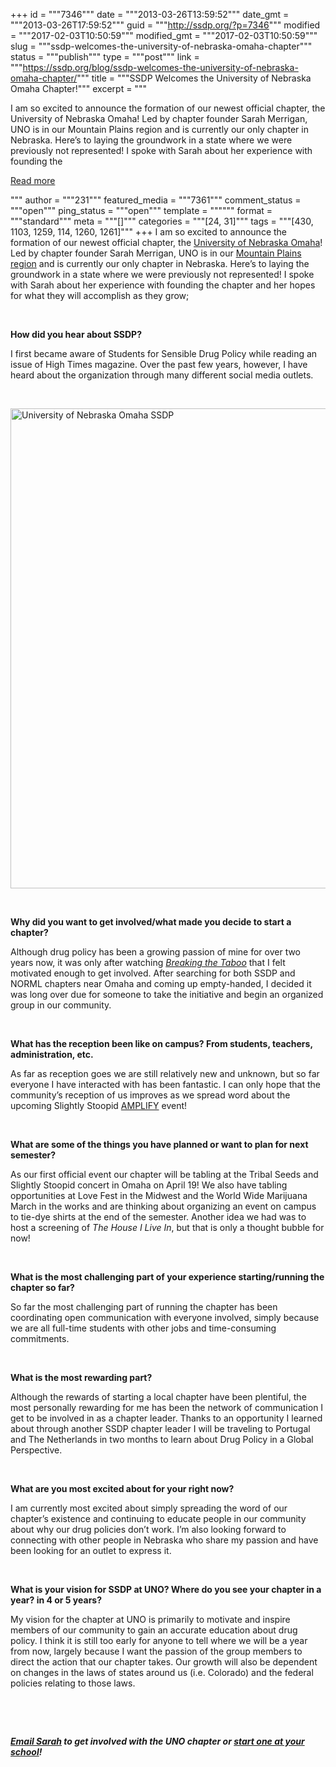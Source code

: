 +++
id = """7346"""
date = """2013-03-26T13:59:52"""
date_gmt = """2013-03-26T17:59:52"""
guid = """http://ssdp.org/?p=7346"""
modified = """2017-02-03T10:50:59"""
modified_gmt = """2017-02-03T10:50:59"""
slug = """ssdp-welcomes-the-university-of-nebraska-omaha-chapter"""
status = """publish"""
type = """post"""
link = """https://ssdp.org/blog/ssdp-welcomes-the-university-of-nebraska-omaha-chapter/"""
title = """SSDP Welcomes the University of Nebraska Omaha Chapter!"""
excerpt = """<p>I am so excited to announce the formation of our newest official chapter, the University of Nebraska Omaha! Led by chapter founder Sarah Merrigan, UNO is in our Mountain Plains region and is currently our only chapter in Nebraska. Here&#8217;s to laying the groundwork in a state where we were previously not represented! I spoke with Sarah about her experience with founding the</p>
<div class="h10"></div>
<p><a class="more-link2 flat" href="https://ssdp.org/blog/ssdp-welcomes-the-university-of-nebraska-omaha-chapter/">Read more</a></p>
"""
author = """231"""
featured_media = """7361"""
comment_status = """open"""
ping_status = """open"""
template = """"""
format = """standard"""
meta = """[]"""
categories = """[24, 31]"""
tags = """[430, 1103, 1259, 114, 1260, 1261]"""
+++
I am so excited to announce the formation of our newest official chapter, the <a title="UNO SSDP" href="http://ssdp.org/chapters/mountain-plains/nebraska/university-of-nebraska-omaha-uno/" target="_blank">University of Nebraska Omaha</a>! Led by chapter founder Sarah Merrigan, UNO is in our <a title="Mountain Plains Region" href="http://ssdp.org/chapters/mountain-plains/" target="_blank">Mountain Plains region</a> and is currently our only chapter in Nebraska. Here&#8217;s to laying the groundwork in a state where we were previously not represented! I spoke with Sarah about her experience with founding the chapter and her hopes for what they will accomplish as they grow;



&nbsp;



<strong>How did you hear about SSDP?</strong>



<strong></strong>I first became aware of Students for Sensible Drug Policy while reading an issue of High Times magazine. Over the past few years, however, I have heard about the organization through many different social media outlets.



&nbsp;



<a href="/assets/2013/03/578600_10151527737930767_1822654632_n.jpg"><img class="aligncenter  wp-image-7361" title="University of Nebraska Omaha SSDP" alt="University of Nebraska Omaha SSDP" src="http://ssdp.org/assets/2013/03/578600_10151527737930767_1822654632_n.jpg" width="692" height="768" /></a>



&nbsp;



<strong>Why did you want to get involved/what made you decide to start a chapter?</strong>



Although drug policy has been a growing passion of mine for over two years now, it was only after watching <a title="Breaking the Taboo" href="http://www.breakingthetaboo.info/" target="_blank"><i>Breaking the Taboo</i></a> that I felt motivated enough to get involved. After searching for both SSDP and NORML chapters near Omaha and coming up empty-handed, I decided it was long over due for someone to take the initiative and begin an organized group in our community.



&nbsp;



<strong>What has the reception been like on campus? From students, teachers, administration, etc.</strong>



As far as reception goes we are still relatively new and unknown, but so far everyone I have interacted with has been fantastic. I can only hope that the community&#8217;s reception of us improves as we spread word about the upcoming Slightly Stoopid <a title="AMPLIFY" href="http://ssdp.org/amplify/" target="_blank">AMPLIFY</a> event!



&nbsp;



<strong>What are some of the things you have planned or want to plan for next semester?</strong>



As our first official event our chapter will be tabling at the Tribal Seeds and Slightly Stoopid concert in Omaha on April 19! We also have tabling opportunities at Love Fest in the Midwest and the World Wide Marijuana March in the works and are thinking about organizing an event on campus to tie-dye shirts at the end of the semester. Another idea we had was to host a screening of <i>The House I Live In</i>, but that is only a thought bubble for now!



&nbsp;



<strong>What is the most challenging part of your experience starting/running the chapter so far?</strong><strong></strong>



So far the most challenging part of running the chapter has been coordinating open communication with everyone involved, simply because we are all full-time students with other jobs and time-consuming commitments.



&nbsp;



<strong>What is the most rewarding part?</strong>



Although the rewards of starting a local chapter have been plentiful, the most personally rewarding for me has been the network of communication I get to be involved in as a chapter leader. Thanks to an opportunity I learned about through another SSDP chapter leader I will be traveling to Portugal and The Netherlands in two months to learn about Drug Policy in a Global Perspective.



&nbsp;



<strong>What are you most excited about for your right now?</strong>



I am currently most excited about simply spreading the word of our chapter&#8217;s existence and continuing to educate people in our community about why our drug policies don&#8217;t work. I&#8217;m also looking forward to connecting with other people in Nebraska who share my passion and have been looking for an outlet to express it.



&nbsp;



<strong>What is your vision for SSDP at UNO? Where do you see your chapter in a year? in 4 or 5 years?</strong>



My vision for the chapter at UNO is primarily to motivate and inspire members of our community to gain an accurate education about drug policy. I think it is still too early for anyone to tell where we will be a year from now, largely because I want the passion of the group members to direct the action that our chapter takes. Our growth will also be dependent on changes in the laws of states around us (i.e. Colorado) and the federal policies relating to those laws.



&nbsp;



&nbsp;



<em><strong><a title="Email Sarah UNO" href="mailto:smerrigan87@gmail.com" target="_blank">Email Sarah</a> to get involved with the UNO chapter or <a title="Start an SSDP chapter at your school" href="http://ssdp.org/chapters/start/" target="_blank">start one at your school</a>!</strong></em>
